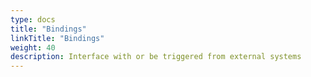 ```yaml
---
type: docs
title: "Bindings"
linkTitle: "Bindings"
weight: 40
description: Interface with or be triggered from external systems
---
```

